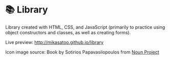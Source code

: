 # 📚 Library

Library created with HTML, CSS, and JavaScript (primarily to practice using object constructors and classes, as well as creating forms).

Live preview: http://mikasatoo.github.io/library

Icon image source: Book by Sotirios Papavasilopoulos from <a href="https://thenounproject.com/browse/icons/term/book/" target="_blank" title="Book Icons">Noun Project</a>